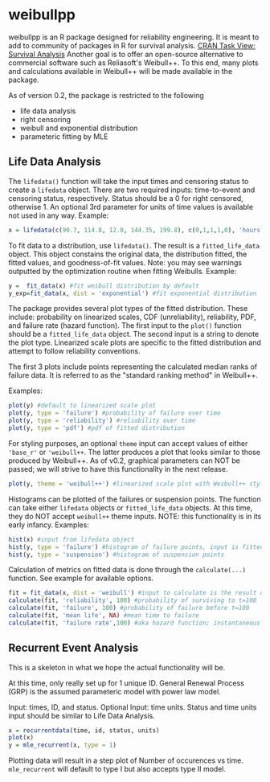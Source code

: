 # weibullpp 
weibullpp is an R package designed for reliability engineering.
It is meant to add to community of packages in R for survival analysis.
[CRAN Task View: Survival Analysis](https://cran.r-project.org/web/views/Survival.html)
Another goal is to offer an open-source alternative to commercial software such as Reliasoft's Weibull++.
To this end, many plots and calculations available in Weibull++ will be made available in the package.

As of version 0.2, the package is restricted to the following
* life data analysis 
* right censoring
* weibull and exponential distribution
* parameteric fitting by MLE

## Life Data Analysis
The `lifedata()` function will take the input times and censoring status to create a `lifedata` object.
There are two required inputs: time-to-event and censoring status, respectively.
Status should be a 0 for right censored, otherwise 1.
An optional 3rd parameter for units of time values is available not used in any way.
Example:
```R
x = lifedata(c(90.7, 114.8, 12.0, 144.35, 199.8), c(0,1,1,1,0), 'hours')
```
To fit data to a distribution, use `lifedata()`. 
The result is a `fitted_life_data` object.
This object constains the original data, the distribution fitted, the fitted values, and goodness-of-fit values.
Note: you may see warnings outputted by the optimization routine when fitting Weibulls.
Example:
```R
y =  fit_data(x) #fit weibull distribution by default
y_exp=fit_data(x, dist = 'exponential') #fit exponential distribution
```
The package provides several plot types of the fitted distribution.
These include: probability on linearized scales, CDF (unreliability), reliability, PDF, and failure rate (hazard function).
The first input to the `plot()` function should be a `fitted_life_data` object.
The second input is a string to denote the plot type.
Linearized scale plots are specific to the fitted distribution and attempt to follow reliability conventions.

The first 3 plots include points representing the calculated median ranks of failure data.
It is referred to as the "standard ranking method" in Weibull++.

Examples:
```R
plot(y) #default to linearized scale plot
plot(y, type = 'failure') #probability of failure over time
plot(y, type = 'reliability') #reliability over time
plot(y, type = 'pdf') #pdf of fitted distribution
```
For styling purposes, an optional `theme` input can accept values of either `'base_r'` or `'weibull++`.
The latter produces a plot that looks similar to those produced by Weibull++.
As of v0.2, graphical parameters can NOT be passed; we will strive to have this functionality in the next release.
```R
plot(y, theme = 'weibull++') #linearized scale plot with Weibull++ styling
```

Histograms can be plotted of the failures or suspension points.
The function can take either `lifedata` objects or `fitted_life_data` objects.
At this time, they do NOT accept `weibull++` theme inputs.
NOTE: this functionality is in its early infancy.
Examples:
```R
hist(x) #input from lifedata object
hist(y, type = 'failure') #histogram of failure points, input is fitted_life_data_object
hist(y, type = 'suspension') #histogram of suspension points
```

Calculation of metrics on fitted data is done through the `calculate(...)` function.
See example for available options.
```R
fit = fit_data(x, dist = 'weibull') #input to calculate is the result of fit_data
calculate(fit, 'reliability', 100) #probability of surviving to t=100
calculate(fit, 'failure', 100) #probability of failure before t=100
calculate(fit, 'mean life', NA) #mean time to failure
calculate(fit, 'failure rate',100) #aka hazard function; instantaneous number of failures per unit time at t = 100
```

## Recurrent Event Analysis
This is a skeleton in what we hope the actual functionality will be.

At this time, only really set up for 1 unique ID.
General Renewal Process (GRP) is the assumed parameteric model with power law model.

Input: times, ID, and status.
Optional Input: time units.
Status and time units input should be similar to Life Data Analysis.
```R
x = recurrentdata(time, id, status, units)
plot(x)
y = mle_recurrent(x, type = 1)
```
Plotting data will result in a step plot of Number of occurences vs time.
`mle_recurrent` will default to type I but also accepts type II model.

